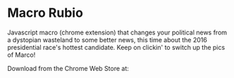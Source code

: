# Macro Rubio
Javascript macro (chrome extension) that changes your political news from a dystopian wasteland to some better news, this time about the 2016 presidential race's hottest candidate. Keep on clickin' to switch up the pics of Marco!

Download from the Chrome Web Store at: 

